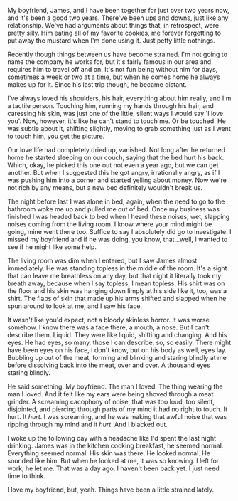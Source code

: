 My boyfriend, James, and I have been together for just over two years now, and it's been a good two years. There've been ups and downs, just like any relationship. We've had arguments about things that, in retrospect, were pretty silly. Him eating all of my favorite cookies, me forever forgetting to put away the mustard when I'm done using it. Just petty little nothings.

Recently though things between us have become strained. I'm not going to name the company he works for, but it's fairly famous in our area and requires him to travel off and on. It's not fun being without him for days, sometimes a week or two at a time, but when he comes home he always makes up for it. Since his last trip though, he became distant. 

I've always loved his shoulders, his hair, everything about him really, and I'm a tactile person. Touching him, running my hands through his hair, and caressing his skin, was just one of the little, silent ways I would say 'I love you'. Now, however, it's like he can't stand to touch me. Or be touched. He was subtle about it, shifting slightly, moving to grab something just as I went to touch him, you get the picture.

Our love life had completely dried up, vanished. Not long after he returned home he started sleeping on our couch, saying that the bed hurt his back. Which, okay, he picked this one out not even a year ago, but we can get another. But when I suggested this he got angry, irrationally angry, as if I was pushing him into a corner and started yelling about money. Now we're not rich by any means, but a new bed definitely wouldn't break us.

The night before last I was alone in bed, again, when the need to go to the bathroom woke me up and pulled me out of bed. Once my business was finished I was headed back to bed when I heard these noises, wet, slapping noises coming from the living room. I know where your mind might be going, mine went there too. Suffice to say I absolutely did go to investigate. I missed my boyfriend and if he was doing, you know, that...well, I wanted to see if he might like some help.

The living room was dim when I entered, but I saw James almost immediately. He was standing topless in the middle of the room. It's a sight that can leave me breathless on any day, but that night it literally took my breath away, because when I say topless, I mean topless. His shirt was on the floor and his skin was hanging down limply at his side like it, too, was a shirt. The flaps of skin that made up his arms shifted and slapped when he spun around to look at me, and I saw his face. 

It wasn't like you'd expect, not a bloody skinless horror. It was worse somehow. I know there was a face there, a mouth, a nose. But I can't describe them. Liquid. They were like liquid, shifting and changing. And his eyes. He had eyes, so many. those I can describe, so, so easily. There might have been eyes on his face, I don't know, but on his body as well, eyes lay. Bubbling up out of the meat, forming and blinking and staring blindly at me before dissolving back into the meat, over and over. A thousand eyes staring blindly.

He said something. My boyfriend. The man I loved. The thing wearing the man I loved. And it felt like my ears were being shoved through a meat grinder. A screaming cacophony of noise, that was too loud, too silent, disjointed, and piercing through parts of my mind it had no right to touch. It hurt. It *hurt*. I was screaming, and he was making that awful noise that was ripping through my mind and it *hurt*. And I blacked out.

I woke up the following day with a headache like I'd spent the last night drinking. James was in the kitchen cooking breakfast, he seemed normal. Everything seemed normal. His skin was there. He looked normal. He sounded like him. But when he looked at me, it was so knowing. I left for work, he let me. That was a day ago, I haven't been back yet. I just need time to think.

I love my boyfriend, but, yeah. Things have been a little strained lately.